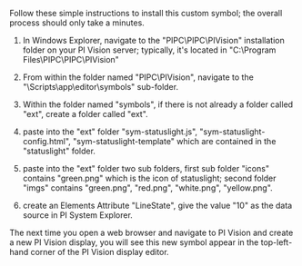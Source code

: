 Follow these simple instructions to install this custom symbol; the overall process should only take a minutes.

1. In Windows Explorer, navigate to the "PIPC\PIPC\PIVision" installation folder on your PI Vision server; typically, it's located in "C:\Program Files\PIPC\PIPC\PIVision"

2. From within the folder named "PIPC\PIVision", navigate to the "\Scripts\app\editor\symbols" sub-folder.  

3. Within the folder named "symbols", if there is not already a folder called "ext", create a folder called "ext".  

4. paste into the "ext" folder "sym-statuslight.js", "sym-statuslight-config.html", "sym-statuslight-template" which are contained in the "statuslight" folder.

5. paste into the "ext" folder two sub folders, 
first sub folder "icons" contains "green.png" which is the icon of statuslight; 
second folder "imgs" contains "green.png", "red.png", "white.png", "yellow.png".

6. create an Elements Attribute "LineState", give the value "10" as the data source in PI System Explorer.

The next time you open a web browser and navigate to PI Vision and create a new PI Vision display, you will see this new symbol appear in the top-left-hand corner of the PI Vision display editor.